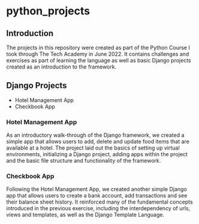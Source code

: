 # python_projects

## Introduction

The projects in this repository were created as part of the Python Course I took through The Tech Academy in June 2022. It contains challenges and exercises as part of learning the language as well as basic Django projects created as an introduction to the framework.


## Django Projects

* Hotel Management App
* Checkbook App

### Hotel Management App

As an introductory walk-through of the Django framework, we created a simple app that allows users to add, delete and update food items that are available at a hotel. The project laid out the basics of setting up virtual environments, initializing a Django project, adding apps within the project and the basic file structure and functionality of the framework.

### Checkbook App

Following the Hotel Management App, we created another simple Django app that allows users to create a bank account, add transactions and see their balance sheet history. It reinforced many of the fundamental concepts introduced in the previous exercise, including the interdependency of urls, views and templates, as well as the Django Template Language. 
